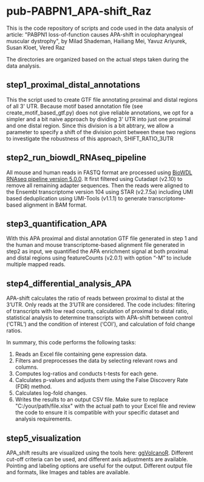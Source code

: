 # pub-PABPN1_APA-shift_Raz

This is the code repository of scripts and code used in the data analysis of article: "PABPN1 loss-of-function causes APA-shift in oculopharyngeal muscular dystrophy", by Milad Shademan, Hailiang Mei, Yavuz Ariyurek, Susan Kloet, Vered Raz

The directories are organized based on the actual steps taken during the data analysis.

## step1_proximal_distal_annotations
This the script used to create GTF file annotating proximal and distal regions of all 3' UTR. Because motif based annotation file (see create_motif_based_gtf.py) does not give reliable annotations, we opt for a simpler and a bit naive approach by dividing 3' UTR into just one proximal and one distal region. Since this division is a bit abtrary, we allow a parameter to specify a shift of the division point between these two regions to investigate the robustness of this approach, SHIFT_RATIO_3UTR

## step2_run_biowdl_RNAseq_pipeline
All mouse and human reads in FASTQ format are processed using [BioWDL RNAseq pipeline version 5.0.0](https://github.com/biowdl/RNA-seq). It first filtered using Cutadapt (v2.10) to remove all remaining adapter sequences. Then the reads were aligned to the Ensembl transcriptome version 104 using STAR (v2.7.5a) including UMI based deduplication using UMI-Tools (v1.1.1) to generate transcriptome-based alignment in BAM format.

## step3_quantification_APA
With this APA proximal and distal annotation GTF file generated in step 1 and the human and mouse transcriptome-based alignment file generated in step2 as input, we quantified the APA enrichment signal at both proximal and distal regions using featureCounts (v2.0.1) with option “-M” to include multiple mapped reads. 

## step4_differential_analysis_APA
APA-shift calculates the ratio of reads between proximal to distal at the 3’UTR. Only reads at the  3’UTR are considered. The code includes: filtering of transcripts with low read counts, calculation of proximal to distal ratio, statistical analysis to determine transcripts with APA-shift between control (‘CTRL’) and the condition of interest (‘COI’), and calculation of fold change ratios. 

In summary, this code performs the following tasks:
1.	Reads an Excel file containing gene expression data.
2.	Filters and preprocesses the data by selecting relevant rows and columns.
3.	Computes log-ratios and conducts t-tests for each gene.
4.	Calculates p-values and adjusts them using the False Discovery Rate (FDR) method.
5.	Calculates log-fold changes.
6.	Writes the results to an output CSV file.
Make sure to replace "C:/your/path/file.xlsx" with the actual path to your Excel file and review the code to ensure it is compatible with your specific dataset and analysis requirements.

## step5_visualization
APA_shift results are visualized using the tools here: [ggVolcanoR](https://github.com/KerryAM-R/ggVolcanoR). Different cut-off criteria can be used, and different axis adjustments are available. Pointing and labeling options are useful for the output. Different output file and formats, like Images and tables are available. 
